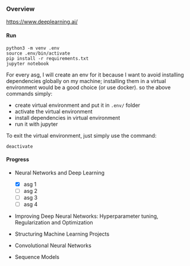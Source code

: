 ### Overview
https://www.deeplearning.ai/

#### Run

```
python3 -m venv .env
source .env/bin/activate
pip install -r requirements.txt
jupyter notebook
```
For every asg, I will create an env for it because I want to avoid installing dependencies globally on my machine; installing them in a virtual environment would be a good choice (or use docker). so the above commands simply:

- create virtual environment and put it in `.env/` folder
- activate the virtual environment
- install dependencies in virtual environment
- run it with jupyter

To exit the virtual environment, just simply use the command:
```
deactivate
```

#### Progress

- Neural Networks and Deep Learning
  - [x] asg 1
  - [ ] asg 2
  - [ ] asg 3
  - [ ] asg 4

- Improving Deep Neural Networks: Hyperparameter tuning, Regularization and Optimization

- Structuring Machine Learning Projects

- Convolutional Neural Networks

- Sequence Models
